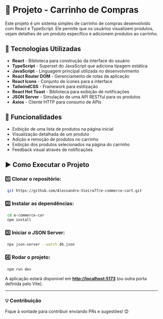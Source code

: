 # 🛒 Projeto - Carrinho de Compras

Este projeto é um sistema simples de carrinho de compras desenvolvido com React e TypeScript. Ele permite que os usuários visualizem produtos, vejam detalhes de um produto específico e adicionem produtos ao carrinho.

## 🚀 Tecnologias Utilizadas

- **React** - Biblioteca para construção da interface do usuário
- **TypeScript** - Superset do JavaScript que adiciona tipagem estática
- **JavaScript** - Linguagem principal utilizada no desenvolvimento
- **React Router DOM** - Gerenciamento de rotas da aplicação
- **React Icons** - Conjunto de ícones para a interface
- **TailwindCSS** - Framework para estilização
- **React Hot Toast** - Biblioteca para exibição de notificações
- **JSON Server** - Simulação de uma API RESTful para os produtos
- **Axios** - Cliente HTTP para consumo de APIs

## 📌 Funcionalidades

- Exibição de uma lista de produtos na página inicial
- Visualização detalhada de um produto
- Adição e remoção de produtos no carrinho
- Exibição dos produtos selecionados na página do carrinho
- Feedback visual através de notificações

## ▶️ Como Executar o Projeto

### 1️⃣ Clonar o repositório:

```bash
 git https://github.com/Alessandro-Vieira77/e-commerce-cart.git
```

### 2️⃣ Instalar as dependências:

```bash
 cd e-commerce-car
 npm install
```

### 3️⃣ Iniciar o JSON Server:

```bash
 npx json-server --watch db.json
```

### 4️⃣ Rodar o projeto:

```bash
 npm run dev
```

A aplicação estará disponível em [**http://localhost:5173**](http://localhost:5173) (ou outra porta definida pelo Vite).

---

### 💡 Contribuição

Fique à vontade para contribuir enviando PRs e sugestões! 😊
